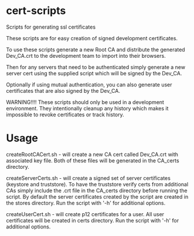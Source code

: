 cert-scripts
============

Scripts for generating ssl certificates


These scripts are for easy creation of signed development certificates.

To use these scripts generate a new Root CA and distribute the generated Dev_CA.crt to the development team to import into their browsers.

Then for any servers that need to be authenticated simply generate a new server cert using the supplied script which will be signed by the Dev_CA.

Optionally if using mutual authentication, you can also generate user certificates that are also signed by the Dev_CA.

WARNING!!!!
These scripts should only be used in a development environment.  They intentionally cleanup any history which makes it impossible to revoke certificates or track history.

Usage
===========

createRootCACert.sh - will create a new CA cert called Dev_CA.crt with associated key file.  Both of these files will be generated in the CA_certs directory.

createServerCerts.sh - will create a signed set of server certificates (keystore and truststore).  To have the truststore verify certs from additional CAs simply include the .crt file in the CA_certs directory before running the script.  By default the server certificates created by the script are created in the stores directory.  Run the script with '-h' for additional options.

createUserCert.sh - will create p12 certificates for a user.  All user certificates will be created in certs directory.  Run the script with '-h' for additional options.

